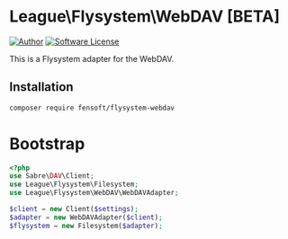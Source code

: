 # League\Flysystem\WebDAV [BETA]

[![Author](http://img.shields.io/badge/author-@frankdejonge-blue.svg?style=flat-square)](https://twitter.com/frankdejonge)
[![Software License](https://img.shields.io/badge/license-MIT-brightgreen.svg?style=flat-square)](LICENSE)

This is a Flysystem adapter for the WebDAV.

## Installation

```bash
composer require fensoft/flysystem-webdav
```

# Bootstrap

``` php
<?php
use Sabre\DAV\Client;
use League\Flysystem\Filesystem;
use League\Flysystem\WebDAV\WebDAVAdapter;

$client = new Client($settings);
$adapter = new WebDAVAdapter($client);
$flysystem = new Filesystem($adapter);
```

